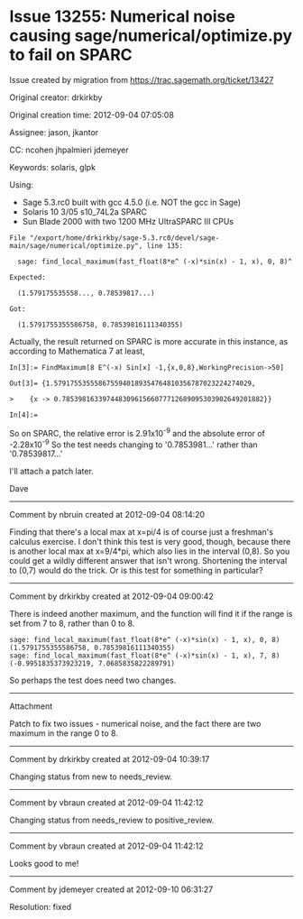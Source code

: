 # Issue 13255: Numerical noise causing sage/numerical/optimize.py to fail on SPARC

Issue created by migration from https://trac.sagemath.org/ticket/13427

Original creator: drkirkby

Original creation time: 2012-09-04 07:05:08

Assignee: jason, jkantor

CC:  ncohen jhpalmieri jdemeyer

Keywords: solaris, glpk

Using:

 * Sage 5.3.rc0 built with gcc 4.5.0 (i.e. NOT the gcc in Sage)
 * Solaris 10 3/05 s10_74L2a SPARC
 * Sun Blade 2000 with two 1200 MHz UltraSPARC III CPUs


```
File "/export/home/drkirkby/sage-5.3.rc0/devel/sage-main/sage/numerical/optimize.py", line 135:

  sage: find_local_maximum(fast_float(8*e^ (-x)*sin(x) - 1, x), 0, 8)^

Expected:

  (1.579175535558..., 0.78539817...)

Got:

  (1.5791755355586758, 0.78539816111340355)
```

Actually, the result returned on SPARC is more accurate in this instance, as according to Mathematica 7 at least,


```
In[3]:= FindMaximum[8 E^(-x) Sin[x] -1,{x,0,8},WorkingPrecision->50]

Out[3]= {1.5791755355586755940189354764810356787023224274029, 
 
>    {x -> 0.78539816339744830961566077712689095303902649201882}}

In[4]:= 
```

So on SPARC, the relative error is 2.91x10<sup>-9</sup> and the absolute error of -2.28x10<sup>-9</sup> So the test needs changing to '0.7853981...' rather than '0.78539817...'

I'll attach a patch later.

Dave


---

Comment by nbruin created at 2012-09-04 08:14:20

Finding that there's a local max at x=pi/4 is of course just a freshman's calculus exercise. I don't think this test is very good, though, because there is another local max at x=9/4*pi, which also lies in the interval (0,8). So you could get a wildly different answer that isn't wrong. Shortening the interval to (0,7) would do the trick. Or is this test for something in particular?


---

Comment by drkirkby created at 2012-09-04 09:00:42

There is indeed another maximum, and the function will find it if the range is set from 7 to 8, rather than 0 to 8.


```
sage: find_local_maximum(fast_float(8*e^ (-x)*sin(x) - 1, x), 0, 8)
(1.5791755355586758, 0.78539816111340355)
sage: find_local_maximum(fast_float(8*e^ (-x)*sin(x) - 1, x), 7, 8)
(-0.9951835373923219, 7.0685835822289791)
```


So perhaps the test does need two changes.


---

Attachment

Patch to fix two issues - numerical noise, and the fact there are two maximum in the range 0 to 8.


---

Comment by drkirkby created at 2012-09-04 10:39:17

Changing status from new to needs_review.


---

Comment by vbraun created at 2012-09-04 11:42:12

Changing status from needs_review to positive_review.


---

Comment by vbraun created at 2012-09-04 11:42:12

Looks good to me!


---

Comment by jdemeyer created at 2012-09-10 06:31:27

Resolution: fixed
